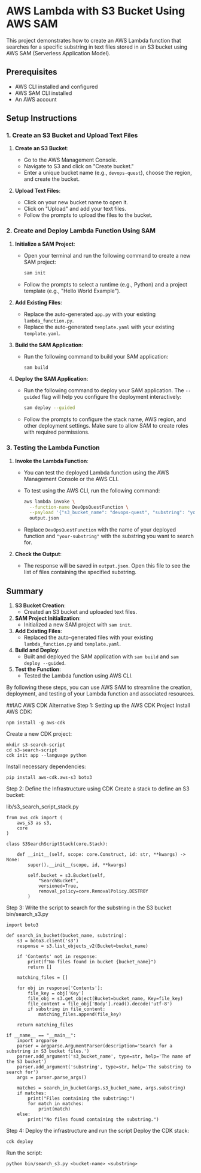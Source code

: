# AWS Lambda with S3 Bucket Using AWS SAM

This project demonstrates how to create an AWS Lambda function that searches for a specific substring in text files stored in an S3 bucket using AWS SAM (Serverless Application Model).

## Prerequisites

- AWS CLI installed and configured
- AWS SAM CLI installed
- An AWS account

## Setup Instructions

### 1. Create an S3 Bucket and Upload Text Files

1. **Create an S3 Bucket**:
   - Go to the AWS Management Console.
   - Navigate to S3 and click on "Create bucket."
   - Enter a unique bucket name (e.g., `devops-quest`), choose the region, and create the bucket.

2. **Upload Text Files**:
   - Click on your new bucket name to open it.
   - Click on "Upload" and add your text files.
   - Follow the prompts to upload the files to the bucket.

### 2. Create and Deploy Lambda Function Using SAM

1. **Initialize a SAM Project**:
   - Open your terminal and run the following command to create a new SAM project:

     ```sh
     sam init
     ```

   - Follow the prompts to select a runtime (e.g., Python) and a project template (e.g., "Hello World Example").

2. **Add Existing Files**:
   - Replace the auto-generated `app.py` with your existing `lambda_function.py`.
   - Replace the auto-generated `template.yaml` with your existing `template.yaml`.

3. **Build the SAM Application**:
   - Run the following command to build your SAM application:

     ```sh
     sam build
     ```

4. **Deploy the SAM Application**:
   - Run the following command to deploy your SAM application. The `--guided` flag will help you configure the deployment interactively:

     ```sh
     sam deploy --guided
     ```

   - Follow the prompts to configure the stack name, AWS region, and other deployment settings. Make sure to allow SAM to create roles with required permissions.

### 3. Testing the Lambda Function

1. **Invoke the Lambda Function**:
   - You can test the deployed Lambda function using the AWS Management Console or the AWS CLI.

   - To test using the AWS CLI, run the following command:

     ```sh
     aws lambda invoke \
       --function-name DevOpsQuestFunction \
       --payload '{"s3_bucket_name": "devops-quest", "substring": "your-substring"}' \
       output.json
     ```

   - Replace `DevOpsQuestFunction` with the name of your deployed function and `"your-substring"` with the substring you want to search for.

2. **Check the Output**:
   - The response will be saved in `output.json`. Open this file to see the list of files containing the specified substring.

## Summary

1. **S3 Bucket Creation**:
   - Created an S3 bucket and uploaded text files.
2. **SAM Project Initialization**:
   - Initialized a new SAM project with `sam init`.
3. **Add Existing Files**:
   - Replaced the auto-generated files with your existing `lambda_function.py` and `template.yaml`.
4. **Build and Deploy**:
   - Built and deployed the SAM application with `sam build` and `sam deploy --guided`.
5. **Test the Function**:
   - Tested the Lambda function using AWS CLI.

By following these steps, you can use AWS SAM to streamline the creation, deployment, and testing of your Lambda function and associated resources.



##IAC AWS CDK Alternative
Step 1: Setting up the AWS CDK Project
Install AWS CDK:

```
npm install -g aws-cdk
```
Create a new CDK project:

```
mkdir s3-search-script
cd s3-search-script
cdk init app --language python
```
Install necessary dependencies:

```
pip install aws-cdk.aws-s3 boto3
```
Step 2: Define the Infrastructure using CDK
Create a stack to define an S3 bucket:

lib/s3_search_script_stack.py

```
from aws_cdk import (
    aws_s3 as s3,
    core
)

class S3SearchScriptStack(core.Stack):

    def __init__(self, scope: core.Construct, id: str, **kwargs) -> None:
        super().__init__(scope, id, **kwargs)

        self.bucket = s3.Bucket(self, 
            "SearchBucket",
            versioned=True,
            removal_policy=core.RemovalPolicy.DESTROY 
        )
```
Step 3: Write the script to search for the substring in the S3 bucket
bin/search_s3.py

```
import boto3

def search_in_bucket(bucket_name, substring):
    s3 = boto3.client('s3')
    response = s3.list_objects_v2(Bucket=bucket_name)
    
    if 'Contents' not in response:
        print(f"No files found in bucket {bucket_name}")
        return []

    matching_files = []

    for obj in response['Contents']:
        file_key = obj['Key']
        file_obj = s3.get_object(Bucket=bucket_name, Key=file_key)
        file_content = file_obj['Body'].read().decode('utf-8')
        if substring in file_content:
            matching_files.append(file_key)

    return matching_files

if __name__ == "__main__":
    import argparse
    parser = argparse.ArgumentParser(description='Search for a substring in S3 bucket files.')
    parser.add_argument('s3_bucket_name', type=str, help='The name of the S3 bucket')
    parser.add_argument('substring', type=str, help='The substring to search for')
    args = parser.parse_args()

    matches = search_in_bucket(args.s3_bucket_name, args.substring)
    if matches:
        print("Files containing the substring:")
        for match in matches:
            print(match)
    else:
        print("No files found containing the substring.")
```


Step 4: Deploy the infrastructure and run the script
Deploy the CDK stack:

```
cdk deploy
```
Run the script:

```
python bin/search_s3.py <bucket-name> <substring>
```
